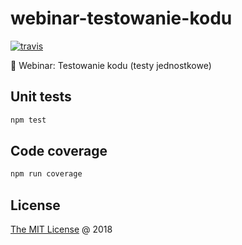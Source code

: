 # webinar-testowanie-kodu

[![travis](https://img.shields.io/travis/piecioshka/webinar-testowanie-kodu.svg)](https://travis-ci.org/piecioshka/webinar-testowanie-kodu)

:movie_camera: Webinar: Testowanie kodu (testy jednostkowe)

## Unit tests

```bash
npm test
```

## Code coverage

```bash
npm run coverage
```

## License

[The MIT License](http://piecioshka.mit-license.org) @ 2018
